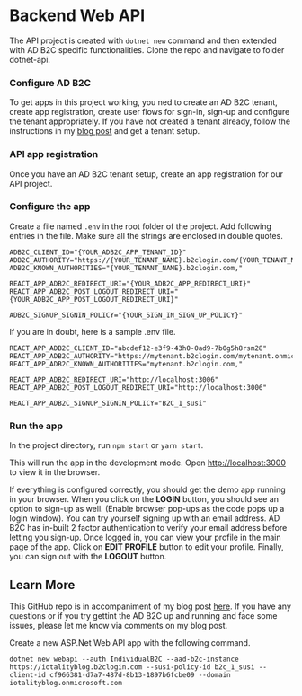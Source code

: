 
# Backend Web API

The API project is created with `dotnet new` command and then extended with AD B2C specific functionalities. Clone the repo and navigate to folder dotnet-api.



### Configure AD B2C

To get apps in this project working, you ned to create an AD B2C tenant, create app registration, create user flows for sign-in, sign-up and configure the tenant appropriately. If you have not created a tenant already, follow the instructions in my [blog post](https://www.iotality.com/azure-adb2c-create-app-user-flows/) and get a tenant setup. 


### API app registration 

Once you have an AD B2C tenant setup, create an app registration for our API project. 

### Configure the app
Create a file named `.env` in the root folder of the project. Add following entries in the file. Make sure all the strings are enclosed in double quotes.

```
ADB2C_CLIENT_ID="{YOUR_ADB2C_APP_TENANT_ID}"
ADB2C_AUTHORITY="https://{YOUR_TENANT_NAME}.b2clogin.com/{YOUR_TENANT_NAME}.onmicrosoft.com/{YOUR_SIGN_IN_SIGN_UP_POLICY}"
ADB2C_KNOWN_AUTHORITIES="{YOUR_TENANT_NAME}.b2clogin.com,"

REACT_APP_ADB2C_REDIRECT_URI="{YOUR_ADB2C_APP_REDIRECT_URI}"
REACT_APP_ADB2C_POST_LOGOUT_REDIRECT_URI="{YOUR_ADB2C_APP_POST_LOGOUT_REDIRECT_URI}"

ADB2C_SIGNUP_SIGNIN_POLICY="{YOUR_SIGN_IN_SIGN_UP_POLICY}"
```

If you are in doubt, here is a sample .env file.

```
REACT_APP_ADB2C_CLIENT_ID="abcdef12-e3f9-43h0-0ad9-7b0g5h8rsm28"
REACT_APP_ADB2C_AUTHORITY="https://mytenant.b2clogin.com/mytenant.onmicrosoft.com/B2C_1_susi"
REACT_APP_ADB2C_KNOWN_AUTHORITIES="mytenant.b2clogin.com,"

REACT_APP_ADB2C_REDIRECT_URI="http://localhost:3006"
REACT_APP_ADB2C_POST_LOGOUT_REDIRECT_URI="http://localhost:3006"

REACT_APP_ADB2C_SIGNUP_SIGNIN_POLICY="B2C_1_susi"
```


### Run the app

In the project directory, run `npm start` or `yarn start`.

This will run the app in the development mode. Open [http://localhost:3000](http://localhost:3000) to view it in the browser.

If everything is configured correctly, you should get the demo app running in your browser. When you click on the **LOGIN** button, you should see an option to sign-up as well. (Enable browser pop-ups as the code pops up a login window). You can try yourself signing up with an email address. AD B2C has in-built 2 factor authentication to verify your email address before letting you sign-up. Once logged in, you can view your profile in the main page of the app. Click on **EDIT PROFILE** button to edit your profile. Finally, you can sign out with the **LOGOUT** button.


## Learn More

This GitHub repo is in accompaniment of my blog post [here](https://www.iotality.com/azure-adb2c-react-app). If you have any questions or if you try gettint the AD B2C up and running and face some issues, please let me know via comments on my blog post.





Create a new ASP.Net Web API app with the following command.

```
dotnet new webapi --auth IndividualB2C --aad-b2c-instance https://iotalityblog.b2clogin.com --susi-policy-id b2c_1_susi --client-id cf966381-d7a7-487d-8b13-1897b6fcbe09 --domain iotalityblog.onmicrosoft.com
```

